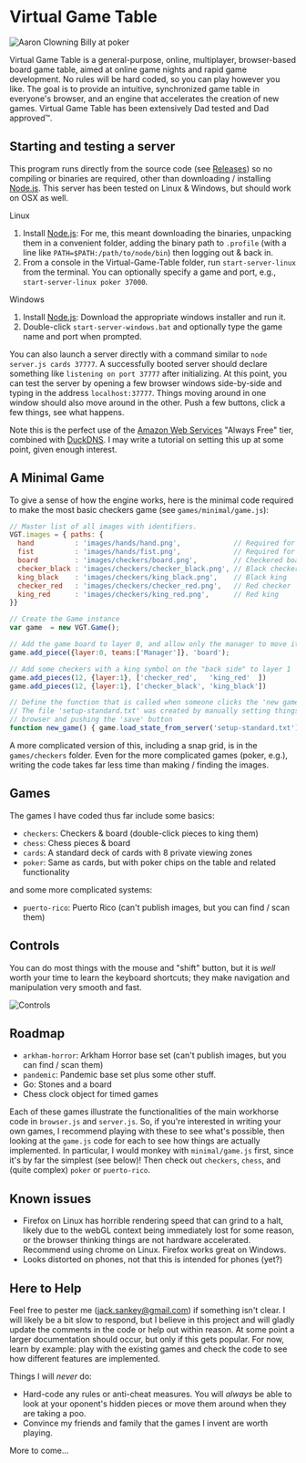 # Virtual Game Table

![Aaron Clowning Billy at poker](https://raw.githubusercontent.com/jaxankey/Virtual-Game-Table/VGT3/games/poker/screenshot.png)

Virtual Game Table is a general-purpose, online, multiplayer, browser-based board game table, aimed at online game nights and rapid game development. No rules will be hard coded, so you can play however you like. The goal is to provide an intuitive, synchronized game table in everyone's browser, and an engine that accelerates the creation of new games. Virtual Game Table has been extensively Dad tested and Dad approved™.


## Starting and testing a server

This program runs directly from the source code (see [Releases](https://github.com/jaxankey/Virtual-Game-Table/releases)) so no compiling or binaries are required, other than downloading / installing [Node.js](https://nodejs.org/). This server has been tested on Linux & Windows, but should work on OSX as well.

Linux
 1. Install [Node.js](https://nodejs.org/): For me, this meant downloading the binaries, unpacking them in a convenient folder, adding the binary path to `.profile` (with a line like `PATH=$PATH:/path/to/node/bin`) then logging out & back in.
 2. From a console in the Virtual-Game-Table folder, run `start-server-linux` from the terminal. You can optionally specify a game and port, e.g., `start-server-linux poker 37000`.
 
Windows
 1. Install [Node.js](https://nodejs.org/): Download the appropriate windows installer and run it.
 2. Double-click `start-server-windows.bat` and optionally type the game name and port when prompted.
 
You can also launch a server directly with a command similar to `node server.js cards 37777`. A successfully booted server should declare something like `listening on port 37777` after initializing. At this point, you can test the server by opening a few browser windows side-by-side and typing in the address `localhost:37777`. Things moving around in one window should also move around in the other. Push a few buttons, click a few things, see what happens. 

Note this is the perfect use of the [Amazon Web Services](https://aws.amazon.com/) "Always Free" tier, combined with [DuckDNS](https://duckdns.org/). I may write a tutorial on setting this up at some point, given enough interest.

## A Minimal Game

To give a sense of how the engine works, here is the minimal code required to make the most basic checkers game (see `games/minimal/game.js`):

```javascript
// Master list of all images with identifiers. 
VGT.images = { paths: {
  hand          : 'images/hands/hand.png',             // Required for player hands
  fist          : 'images/hands/fist.png',             // Required for player hands
  board         : 'images/checkers/board.png',         // Checkered board
  checker_black : 'images/checkers/checker_black.png', // Black checker
  king_black    : 'images/checkers/king_black.png',    // Black king
  checker_red   : 'images/checkers/checker_red.png',   // Red checker
  king_red      : 'images/checkers/king_red.png',      // Red king
}}

// Create the Game instance
var game  = new VGT.Game();

// Add the game board to layer 0, and allow only the manager to move it
game.add_piece({layer:0, teams:['Manager']}, 'board');

// Add some checkers with a king symbol on the "back side" to layer 1
game.add_pieces(12, {layer:1}, ['checker_red',   'king_red'  ])
game.add_pieces(12, {layer:1}, ['checker_black', 'king_black'])

// Define the function that is called when someone clicks the 'new game' button.
// The file 'setup-standard.txt' was created by manually setting things up in the
// browser and pushing the 'save' button
function new_game() { game.load_state_from_server('setup-standard.txt') }
```

A more complicated version of this, including a snap grid, is in the `games/checkers` folder. Even for the more complicated games (poker, e.g.), writing the code takes far less time than making / finding the images.


## Games

The games I have coded thus far include some basics:
 * `checkers`: Checkers & board (double-click pieces to king them)
 * `chess`: Chess pieces & board
 * `cards`: A standard deck of cards with 8 private viewing zones
 * `poker`: Same as cards, but with poker chips on the table and related functionality
 
and some more complicated systems:
 * `puerto-rico`: Puerto Rico (can't publish images, but you can find / scan them)


## Controls

You can do most things with the mouse and "shift" button, but it is *well* worth your time to learn the keyboard shortcuts; they make navigation and manipulation very smooth and fast.

![Controls](https://raw.githubusercontent.com/jaxankey/Virtual-Game-Table/VGT3/common/images/controls.png)


## Roadmap
 * `arkham-horror`: Arkham Horror base set (can't publish images, but you can find / scan them)
 * `pandemic`: Pandemic base set plus some other stuff.
 * Go: Stones and a board
 * Chess clock object for timed games

Each of these games illustrate the functionalities of the main workhorse code in `browser.js` and `server.js`. So, if you're interested in writing your own games, I recommend playing with these to see what's possible, then looking at the `game.js` code for each to see how things are actually implemented. In particular, I would monkey with `minimal/game.js` first, since it's by far the simplest (see below)! Then check out `checkers`, `chess`, and (quite complex) `poker` or `puerto-rico`.


## Known issues
 * Firefox on Linux has horrible rendering speed that can grind to a halt, likely due to the webGL context being immediately lost for some reason, or the browser thinking things are not hardware accelerated. Recommend using chrome on Linux. Firefox works great on Windows.
 * Looks distorted on phones, not that this is intended for phones (yet?)


## Here to Help
Feel free to pester me (jack.sankey@gmail.com) if something isn't clear. I will likely be a bit slow to respond, but I believe in this project and will gladly update the comments in the code or help out within reason. At some point a larger documentation should occur, but only if this gets popular. For now, learn by example: play with the existing games and check the code to see how different features are implemented.

Things I will _never_ do:
 * Hard-code any rules or anti-cheat measures. You will _always_ be able to look at your oponent's hidden pieces or move them around when they are taking a poo. 
 * Convince my friends and family that the games I invent are worth playing.

More to come...

